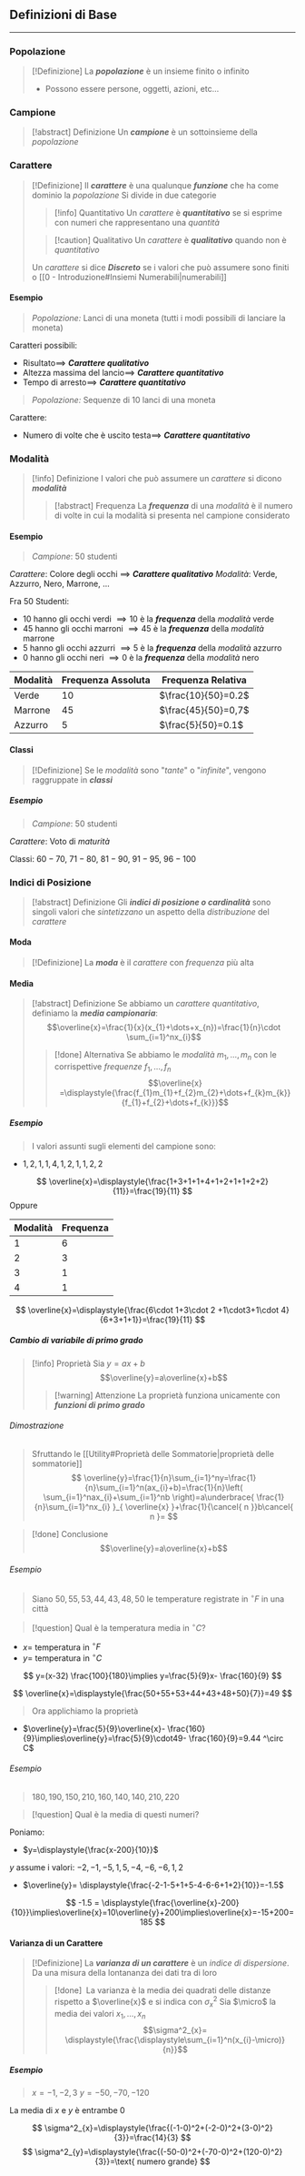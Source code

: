 ## Definizioni di Base
---
### Popolazione
>[!Definizione]
>La ***popolazione*** è un insieme finito o infinito
>- Possono essere persone, oggetti, azioni, etc...

### Campione
>[!abstract] Definizione
>Un ***campione*** è un sottoinsieme della *popolazione*

### Carattere
>[!Definizione]
>Il ***carattere*** è una qualunque ***funzione*** che ha come dominio la *popolazione*
>Si divide in due categorie
>>[!info] Quantitativo
>> Un *carattere* è ***quantitativo*** se si esprime con numeri che rappresentano una *quantità*
>
>>[!caution] Qualitativo
>>Un *carattere* è ***qualitativo*** quando non è *quantitativo*
>
>Un *carattere* si dice ***Discreto*** se i valori che può assumere sono finiti o [[0 - Introduzione#Insiemi Numerabili|numerabili]]

#### Esempio
>*Popolazione:* Lanci di una moneta (tutti i modi possibili di lanciare la moneta)

Caratteri possibili:
- Risultato$\implies$ ***Carattere qualitativo***
- Altezza massima del lancio$\implies$ ***Carattere quantitativo***
- Tempo di arresto$\implies$ ***Carattere quantitativo***

>*Popolazione:* Sequenze di 10 lanci di una moneta

Carattere:
- Numero di volte che è uscito testa$\implies$ ***Carattere quantitativo***


### Modalità
>[!info] Definizione
>I valori che può assumere un *carattere* si dicono ***modalità***
>
>>[!abstract] Frequenza
>>La ***frequenza*** di una *modalità* è il numero di volte in cui la modalità si presenta nel campione considerato

#### Esempio
>*Campione*: $50$ studenti

*Carattere*: Colore degli occhi $\implies$ ***Carattere qualitativo***
*Modalità*: Verde, Azzurro, Nero, Marrone, ...

Fra $50$ Studenti:
- $10$ hanno gli occhi verdi $\implies 10$  è la ***frequenza*** della *modalità* verde
- $45$ hanno gli occhi marroni $\implies 45$  è la ***frequenza*** della *modalità* marrone
- $5$ hanno gli occhi azzurri $\implies 5$  è la ***frequenza*** della *modalità* azzurro
- $0$ hanno gli occhi neri $\implies 0$  è la ***frequenza*** della *modalità* nero

| Modalità | Frequenza Assoluta | Frequenza Relativa  |
| -------- | ------------------ | ------------------- |
| Verde    | $10$               | $\frac{10}{50}=0.2$ |
| Marrone  | $45$               | $\frac{45}{50}=0,7$ |
| Azzurro  | $5$                | $\frac{5}{50}=0.1$  |

#### Classi
>[!Definizione]
>Se le *modalità* sono "*tante*" o "*infinite*", vengono raggruppate in ***classi***

##### Esempio
>*Campione*: $50$ studenti

*Carattere*: Voto di *maturità*

Classi: $60-70$, $71-80$, $81-90$, $91-95$, $96-100$

### Indici di Posizione
>[!abstract] Definizione
>Gli ***indici di posizione o cardinalità*** sono singoli valori che *sintetizzano* un aspetto della *distribuzione* del *carattere*

#### Moda
>[!Definizione]
>La ***moda*** è il *carattere* con *frequenza* più alta

#### Media
>[!abstract] Definizione
>Se abbiamo un *carattere quantitativo*, definiamo la ***media campionaria***:
>$$\overline{x}=\frac{1}{x}(x_{1}+\dots+x_{n})=\frac{1}{n}\cdot \sum_{i=1}^nx_{i}$$
>>[!done] Alternativa
>>Se abbiamo le *modalità* $m_{1},\dots, m_{n}$ con le corrispettive *frequenze* $f_{1},\dots,f_{n}$
>>$$\overline{x} =\displaystyle{\frac{f_{1}m_{1}+f_{2}m_{2}+\dots+f_{k}m_{k}}{f_{1}+f_{2}+\dots+f_{k}}}$$

##### Esempio
>I valori assunti sugli elementi del campione sono:

- $1,2,1,1,4,1,2,1,1,2,2$

$$
\overline{x}=\displaystyle{\frac{1+3+1+1+4+1+2+1+1+2+2}{11}}=\frac{19}{11}
$$
Oppure

| Modalità | Frequenza |
| -------- | --------- |
| 1        | 6         |
| 2        | 3         |
| 3        | 1         |
| 4        | 1         |

$$
\overline{x}=\displaystyle{\frac{6\cdot 1+3\cdot 2 +1\cdot3+1\cdot 4}{6+3+1+1}}=\frac{19}{11}
$$

##### Cambio di variabile di primo grado
>[!info] Proprietà
>Sia $y=ax+b$
>$$\overline{y}=a\overline{x}+b$$
>>[!warning] Attenzione
>>La proprietà funziona unicamente con ***funzioni di primo grado***

###### Dimostrazione
>Sfruttando le [[Utility#Proprietà delle Sommatorie|proprietà delle sommatorie]]
$$
\overline{y}=\frac{1}{n}\sum_{i=1}^ny=\frac{1}{n}\sum_{i=1}^n(ax_{i}+b)=\frac{1}{n}\left( \sum_{i=1}^nax_{i}+\sum_{i=1}^nb \right)=a\underbrace{ \frac{1}{n}\sum_{i=1}^nx_{i} }_{ \overline{x} }+\frac{1}{\cancel{ n }}b\cancel{ n }=
$$

>[!done] Conclusione
>$$\overline{y}=a\overline{x}+b$$


###### Esempio
>Siano $50,55,53,44,43,48,50$ le temperature registrate in $^{\circ}F$ in una città

>[!question] Qual è la temperatura media in $^\circ C$?

- $x=$ temperatura in $^\circ F$
- $y=$ temperatura in $^\circ C$

$$
y=(x-32) \frac{100}{180}\implies y=\frac{5}{9}x- \frac{160}{9}
$$

$$
\overline{x}=\displaystyle{\frac{50+55+53+44+43+48+50}{7}}=49
$$
>Ora applichiamo la proprietà

- $\overline{y}=\frac{5}{9}\overline{x}- \frac{160}{9}\implies\overline{y}=\frac{5}{9}\cdot49- \frac{160}{9}=9.44 ^\circ C$

###### Esempio
>$180,190,150,210,160,140,140,210,220$

>[!question] Qual è la media di questi numeri?

Poniamo:
- $y=\displaystyle{\frac{x-200}{10}}$

$y$ assume i valori: $-2,-1,-5,1,5,-4,-6,-6,1,2$

- $\overline{y}= \displaystyle{\frac{-2-1-5+1+5-4-6-6+1+2}{10}}=-1.5$

$$
-1.5 = \displaystyle{\frac{\overline{x}-200}{10}}\implies\overline{x}=10\overline{y}+200\implies\overline{x}=-15+200=185
$$


#### Varianza di un Carattere
>[!Definizione]
>La ***varianza di un carattere*** è un *indice di dispersione*.
>Da una misura della lontananza dei dati tra di loro
>>[!done] ‎ 
>>La varianza è la media dei quadrati delle distanze rispetto a $‎\overline{x}$ e si indica con $\sigma^2_{x}$
>>Sia $\micro$ la media dei valori $x_{1},\dots,x_{n}$
>>$$\sigma^2_{x}= \displaystyle{\frac{\displaystyle\sum_{i=1}^n(x_{i}-\micro)}{n}}$$

##### Esempio
>$x=-1,-2,3$
>$y=-50,-70,-120$

La media di $x$ e $y$ è entrambe $0$

$$
\sigma^2_{x}=\displaystyle{\frac{(-1-0)^2+(-2-0)^2+(3-0)^2}{3}}=\frac{14}{3}
$$
$$
\sigma^2_{y}=\displaystyle{\frac{(-50-0)^2+(-70-0)^2+(120-0)^2}{3}}=\text{ numero grande}
$$
